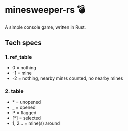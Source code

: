 # minesweeper-rs 💣
A simple console game, written in Rust. 
## Tech specs
### 1. ref_table
  *  0 = nothing
  * -1 = mine
  * -2 = nothing, nearby mines counted, no nearby mines
### 2. table
  * \*      = unopened
  * _       = opened
  * P       = flagged
  * [\*]    = selected
  * 1, 2... = mine(s) around
